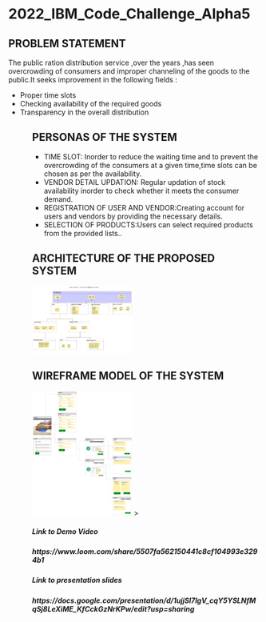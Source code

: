 # 2022_IBM_Code_Challenge_Alpha5
<h2>PROBLEM STATEMENT</h2>
The public ration distribution service ,over the years ,has seen overcrowding of consumers and improper channeling of the goods to the public.It seeks improvement in the following fields :
<ul>

<li>Proper time slots

<li>Checking availability of the required goods

<li>Transparency in the overall distribution 
 <ul>

<h2>PERSONAS OF THE SYSTEM</h2>
<ul>
 
<li>TIME SLOT: Inorder to reduce the waiting time and to prevent the overcrowding of the consumers at a given time,time slots can be chosen as per the availability.</li>
<li>VENDOR DETAIL UPDATION: Regular updation of stock availability inorder to check whether it meets the consumer demand.</li>
 <li>REGISTRATION OF USER AND VENDOR:Creating  account for users and vendors by providing the necessary details.</li>
  <li>SELECTION OF PRODUCTS:Users can select required products from the provided lists..</li>
  </ul>
<h2>ARCHITECTURE OF THE PROPOSED SYSTEM</h2>  
   <!-- ![Blank board (1)](https://user-images.githubusercontent.com/104891433/167110791-6e9f6bdb-950e-428c-a9be-e827bb9cacd2.png) -->
<img
  src="my_img/Blank_board (1).png"
  alt="Alt text"
  title="Optional title"
  style="display: inline-block; margin: 0 auto; max-width: 200px">


 <h2>WIREFRAME MODEL OF THE SYSTEM</h2>
  <img
  src="my_img/Website_wireframe.png"
  alt="Alt text"
  title="Optional title"
  style="display: inline-block; margin: 0 auto; max-width: 200px">
>


<!-- ![My Image](my_img/Blank_board (1).png)
![My Image](..my_img/Blank_board (1).png)
![My image](https://drive.google.com/file/d/1-DjUu4OG4VVagh99TUEwiIi4cv6pRpj_/view?usp=sharing)
 -->

<h5>Link to Demo Video<h5>
https://www.loom.com/share/5507fa562150441c8cf104993e3294b1
<h5>Link to presentation slides<h5>
 https://docs.google.com/presentation/d/1ujjSl7IgV_cqY5YSLNfMqSj8LeXiME_KfCckGzNrKPw/edit?usp=sharing
